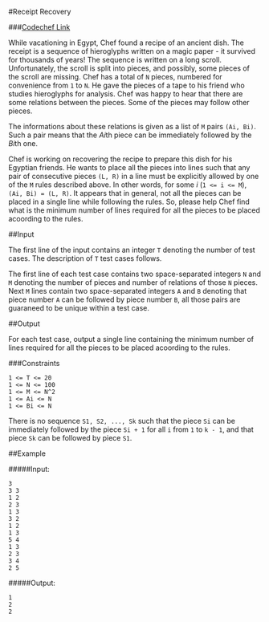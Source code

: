 #Receipt Recovery

###[Codechef Link](https://www.codechef.com/problems/RECRECOV)

While vacationing in Egypt, Chef found a recipe of an ancient dish. The receipt is a sequence of hieroglyphs written on a magic paper - it survived for thousands of years! The sequence is written on a long scroll. Unfortunately, the scroll is split into pieces, and possibly, some pieces of the scroll are missing. Chef has a total of `N` pieces, numbered for convenience from `1` to `N`. He gave the pieces of a tape to his friend who studies hieroglyphs for analysis. Chef was happy to hear that there are some relations between the pieces. Some of the pieces may follow other pieces.

The informations about these relations is given as a list of `M` pairs `(Ai, Bi)`. Such a pair means that the *Ai*th piece can be immediately followed by the *Bi*th one.

Chef is working on recovering the recipe to prepare this dish for his Egyptian friends. He wants to place all the pieces into lines such that any pair of consecutive pieces `(L, R)` in a line must be explicitly allowed by one of the `M` rules described above. In other words, for some *i* (`1 <= i <= M`), `(Ai, Bi) = (L, R)`. It appears that in general, not all the pieces can be placed in a single line while following the rules. So, please help Chef find what is the minimum number of lines required for all the pieces to be placed acoording to the rules.

##Input

The first line of the input contains an integer `T` denoting the number of test cases. The description of `T` test cases follows.

The first line of each test case contains two space-separated integers `N` and `M` denoting the number of pieces and number of relations of those `N` pieces. Next `M` lines contain two space-separated integers `A` and `B` denoting that piece number `A` can be followed by piece number `B`, all those pairs are guaraneed to be unique within a test case.

##Output

For each test case, output a single line containing the minimum number of lines required for all the pieces to be placed acoording to the rules.

###Constraints

```
1 <= T <= 20
1 <= N <= 100
1 <= M <= N^2
1 <= Ai <= N
1 <= Bi <= N
```

There is no sequence `S1, S2, ..., Sk` such that the piece `Si` can be immediately followed by the piece `Si + 1` for all `i` from `1` to `k - 1`, and that piece `Sk` can be followed by piece `S1`.

##Example

#####Input:
```
3
3 3
1 2
2 3
1 3
3 2
1 2
1 3
5 4
1 3
2 3
3 4
2 5
```

#####Output:
```
1
2
2
```

